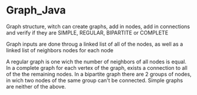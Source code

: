 # Graph_Java
Graph structure, witch can create graphs, add in nodes, add in connections and verify if they are SIMPLE, REGULAR, BIPARTITE or COMPLETE

Graph inputs are done throug a linked list of all of the nodes, as well as a linked list of neighbors nodes for each node

A regular graph is one wich the number of neighbors of all nodes is equal. 
In a complete graph for each vertex of the graph, exists a connection to all of the the remaining nodes. 
In a bipartite graph there are 2 groups of nodes, in wich two nodes of the same group can't be connected. 
Simple graphs are neither of the above. 

